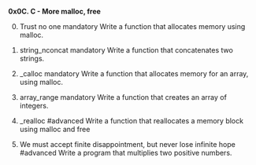<b> 0x0C. C - More malloc, free </b>

0. Trust no one mandatory
Write a function that allocates memory using malloc.

1. string_nconcat mandatory
Write a function that concatenates two strings.

2. _calloc mandatory
Write a function that allocates memory for an array, using malloc.

3. array_range mandatory
Write a function that creates an array of integers.

4. _realloc #advanced
Write a function that reallocates a memory block using malloc and free

5. We must accept finite disappointment, but never lose infinite hope #advanced
Write a program that multiplies two positive numbers.